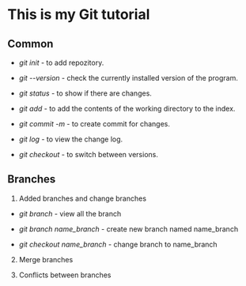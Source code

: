 # This is my Git tutorial

## Common

* *git init* - to add repozitory.

* *git --version* - check the currently installed
version of the program.

* *git status* - to show if there are changes.

* *git add* - to add the contents of the working directory to the index.

* *git commit -m* - to create commit for changes.

* *git log* - to view the change log.

* *git checkout* - to switch between versions.

## Branches

1. Added branches and change branches

* *git branch* - view all the branch

* *git branch name_branch* - create new branch named name_branch

* *git checkout name_branch* - change branch to name_branch

2. Merge branches

3. Conflicts between branches